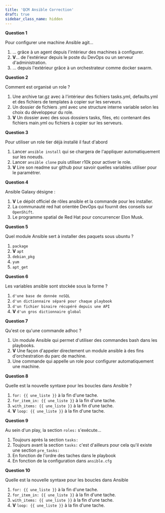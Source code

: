 ```yaml
---
title: 'QCM Ansible Correction'
draft: true
sidebar_class_name: hidden
---
```



**Question 1**

Pour configurer une machine Ansible agit...

1. ... grâce à un agent depuis l'intérieur des machines à configurer.
2. **V**... de l'extérieur depuis le poste du DevOps ou un serveur d'administration.
3. ... depuis l'extérieur grâce à un orchestrateur comme docker swarm.

**Question 2**

Comment est organisé un role ?

1. Une archive tar.gz avec à l'intérieur des fichiers tasks.yml, defaults.yml et des fichiers de templates à copier sur les serveurs.
1. Un dossier de fichiers .yml avec une structure interne variable selon les choix du développeur du role.
1. **V** Un dossier avec des sous dossiers tasks, files, etc contenant des fichiers main.yml ou fichiers à copier sur les serveurs.

**Question 3**

Pour utiliser un role tier déjà installé il faut d'abord

1. Lancer `ansible install` qui se chargera de l'appliquer automatiquement sur les noeuds.
1. Lancer `ansible clone` puis utiliser r10k pour activer le role.
1. **V** Lire son readme sur github pour savoir quelles variables utiliser pour le paramétrer.

**Question 4**

Ansible Galaxy désigne :

1. **V** Le dépôt officiel de rôles ansible et la commande pour les installer.
1. La communauté red hat orientée DevOps qui fournit des conseils sur `OpenShift`.
1. Le programme spatial de Red Hat pour concurrencer Elon Musk.

**Question 5**

Quel module Ansible sert à installer des paquets sous ubuntu ?

1. `package`
1. **V** `apt`
1. `debian_pkg`
1. `yum`
1. `apt_get`

**Question 6**

Les variables ansible sont stockée sous la forme ?

1. `d'une base de donnée noSQL`
1. `d'un dictionnaire séparé pour chaque playbook`
1. `d'un fichier binaire récupéré depuis une API`
1. **V** `d'un gros dictionnaire global`

**Question 7**

Qu'est ce qu'une commande adhoc ?

1. Un module Ansible qui permet d'utiliser des commandes bash dans les playbooks.
2. **V** Une façon d'appeler directement un module ansible à des fins d'orchestration du parc de machine.
3. Une commande qui appelle un role pour configurer automatiquement une machine.

**Question 8**

Quelle est la nouvelle syntaxe pour les boucles dans Ansible ?

1. `for: {{ une_liste }}` à la fin d'une tache.
1. `for_item_in: {{ une_liste }}` à la fin d'une tache.
1. `with_items: {{ une_liste }}` à la fin d'une tache.
1. **V** `loop: {{ une_liste }}` à la fin d'une tache.

**Question 9**

Au sein d'un play, la section `roles:` s'exécute...

1. Toujours après la section `tasks:`
1. Toujours avant la section `tasks:` c'est d'ailleurs pour cela qu'il existe une section `pre_tasks:`
1. En fonction de l'ordre des taches dans le playbook
2. En fonction de la configuration dans `ansible.cfg`

**Question 10**

Quelle est la nouvelle syntaxe pour les boucles dans Ansible

1. `for: {{ une_liste }}` à la fin d'une tache.
1. `for_item_in: {{ une_liste }}` à la fin d'une tache.
1. `with_items: {{ une_liste }}` à la fin d'une tache.
1. **V** `loop: {{ une_liste }}` à la fin d'une tache.